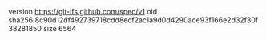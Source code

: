 version https://git-lfs.github.com/spec/v1
oid sha256:8c90d12df492739718cdd8ecf2ac1a9d0d4290ace93f166e2d32f30f38281850
size 6564
